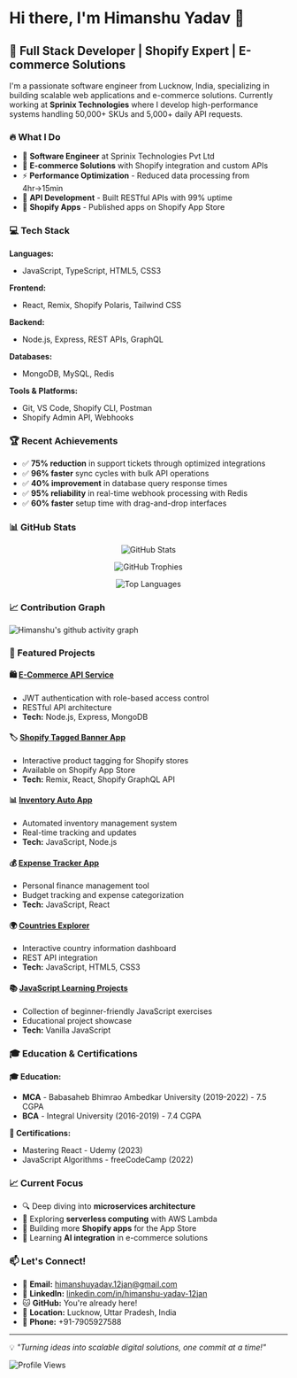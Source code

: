 # Hi there, I'm Himanshu Yadav 👋

## 🚀 Full Stack Developer | Shopify Expert | E-commerce Solutions

I'm a passionate software engineer from Lucknow, India, specializing in building scalable web applications and e-commerce solutions. Currently working at **Sprinix Technologies** where I develop high-performance systems handling 50,000+ SKUs and 5,000+ daily API requests.

### 🔥 What I Do

- 🏢 **Software Engineer** at Sprinix Technologies Pvt Ltd
- 🛒 **E-commerce Solutions** with Shopify integration and custom APIs
- ⚡ **Performance Optimization** - Reduced data processing from 4hr→15min
- 🔧 **API Development** - Built RESTful APIs with 99% uptime
- 📱 **Shopify Apps** - Published apps on Shopify App Store

### 💻 Tech Stack

**Languages:**
- JavaScript, TypeScript, HTML5, CSS3

**Frontend:**
- React, Remix, Shopify Polaris, Tailwind CSS

**Backend:**
- Node.js, Express, REST APIs, GraphQL

**Databases:**
- MongoDB, MySQL, Redis

**Tools & Platforms:**
- Git, VS Code, Shopify CLI, Postman
- Shopify Admin API, Webhooks

### 🏆 Recent Achievements

- ✅ **75% reduction** in support tickets through optimized integrations
- ✅ **96% faster** sync cycles with bulk API operations
- ✅ **40% improvement** in database query response times
- ✅ **95% reliability** in real-time webhook processing with Redis
- ✅ **60% faster** setup time with drag-and-drop interfaces

### 📊 GitHub Stats

<div align="center">
  
![GitHub Stats](https://github-readme-stats.vercel.app/api?username=himanshu12yadav&show_icons=true&theme=tokyonight&hide_border=true&count_private=true&include_all_commits=true)

![GitHub Trophies](https://github-profile-trophy.vercel.app/?username=himanshu12yadav&theme=tokyonight&no-frame=true&row=1&column=6)

![Top Languages](https://github-readme-stats.vercel.app/api/top-langs/?username=himanshu12yadav&layout=compact&theme=tokyonight&hide_border=true&langs_count=8)

</div>

### 📈 Contribution Graph

![Himanshu's github activity graph](https://github-readme-activity-graph.vercel.app/graph?username=himanshu12yadav&theme=tokyo-night&hide_border=true)

### 🔨 Featured Projects

#### 🛍️ [E-Commerce API Service](https://github.com/himanshu12yadav/ecommerce-api)
- JWT authentication with role-based access control
- RESTful API architecture
- **Tech:** Node.js, Express, MongoDB

#### 🏷️ [Shopify Tagged Banner App](https://github.com/himanshu12yadav/tagged-banner-app)
- Interactive product tagging for Shopify stores
- Available on Shopify App Store
- **Tech:** Remix, React, Shopify GraphQL API

#### 📊 [Inventory Auto App](https://github.com/himanshu12yadav/inventory-auto-app)
- Automated inventory management system
- Real-time tracking and updates
- **Tech:** JavaScript, Node.js

#### 💰 [Expense Tracker App](https://github.com/himanshu12yadav/expense-app)
- Personal finance management tool
- Budget tracking and expense categorization
- **Tech:** JavaScript, React

#### 🌍 [Countries Explorer](https://github.com/himanshu12yadav/final-countries)
- Interactive country information dashboard
- REST API integration
- **Tech:** JavaScript, HTML5, CSS3

#### 📚 [JavaScript Learning Projects](https://github.com/himanshu12yadav/Javascript-beginner-project)
- Collection of beginner-friendly JavaScript exercises
- Educational project showcase
- **Tech:** Vanilla JavaScript

### 🎓 Education & Certifications

**🎓 Education:**
- **MCA** - Babasaheb Bhimrao Ambedkar University (2019-2022) - 7.5 CGPA
- **BCA** - Integral University (2016-2019) - 7.4 CGPA

**📜 Certifications:**
- Mastering React - Udemy (2023)
- JavaScript Algorithms - freeCodeCamp (2022)

### 📈 Current Focus

- 🔍 Deep diving into **microservices architecture**
- 🚀 Exploring **serverless computing** with AWS Lambda
- 📱 Building more **Shopify apps** for the App Store
- 🤖 Learning **AI integration** in e-commerce solutions

### 📫 Let's Connect!

- 📧 **Email:** himanshuyadav.12jan@gmail.com
- 💼 **LinkedIn:** [linkedin.com/in/himanshu-yadav-12jan](https://linkedin.com/in/himanshu-yadav-12jan)
- 🐱 **GitHub:** You're already here!
- 📍 **Location:** Lucknow, Uttar Pradesh, India
- 📱 **Phone:** +91-7905927588

---

💡 *"Turning ideas into scalable digital solutions, one commit at a time!"*

![Profile Views](https://komarev.com/ghpvc/?username=himanshu12yadav&color=brightgreen)
